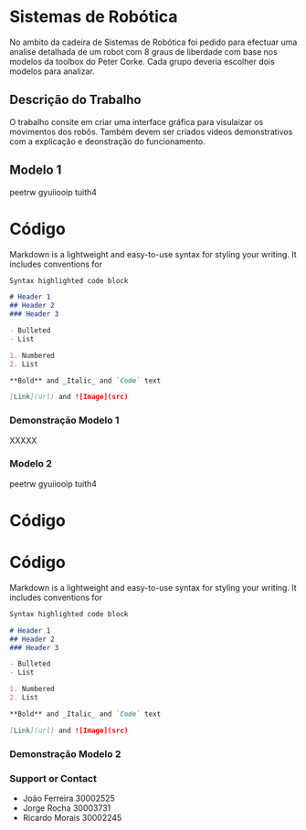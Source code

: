 # Sistemas de Robótica

No ambito da cadeira de Sistemas de Robótica foi pedido para efectuar uma analise detalhada de um robot com 8 graus de liberdade com base nos modelos da toolbox do Peter Corke.
Cada grupo deveria escolher dois modelos para analizar.



## Descrição do Trabalho

 O trabalho consite em criar uma interface gráfica para visulaizar os movimentos dos robôs. Também devem ser criados videos demonstrativos com a explicação e deonstração do funcionamento.

## Modelo 1

peetrw gyuiiooip tuith4




# Código


Markdown is a lightweight and easy-to-use syntax for styling your writing. It includes conventions for

```markdown
Syntax highlighted code block

# Header 1
## Header 2
### Header 3

- Bulleted
- List

1. Numbered
2. List

**Bold** and _Italic_ and `Code` text

[Link](url) and ![Image](src)
```

### Demonstração Modelo 1

XXXXX





### Modelo 2 

peetrw gyuiiooip tuith4



# Código


# Código


Markdown is a lightweight and easy-to-use syntax for styling your writing. It includes conventions for

```markdown
Syntax highlighted code block

# Header 1
## Header 2
### Header 3

- Bulleted
- List

1. Numbered
2. List

**Bold** and _Italic_ and `Code` text

[Link](url) and ![Image](src)
```


### Demonstração Modelo 2


### Support or Contact

- João Ferreira 30002525
- Jorge Rocha 30003731
- Ricardo Morais 30002245

